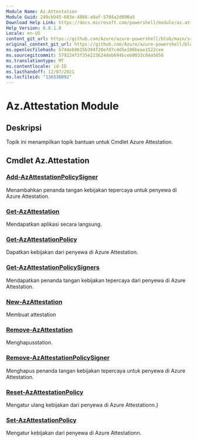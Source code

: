```yaml
---
Module Name: Az.Attestation
Module Guid: 249cb945-683e-4866-a9af-5704a2d890a5
Download Help Link: https://docs.microsoft.com/powershell/module/az.attestation
Help Version: 0.0.1.0
Locale: en-US
content_git_url: https://github.com/Azure/azure-powershell/blob/main/src/Attestation/Attestation/help/Az.Attestation.md
original_content_git_url: https://github.com/Azure/azure-powershell/blob/main/src/Attestation/Attestation/help/Az.Attestation.md
ms.openlocfilehash: b744eb8615b394f20ef07c4d5e106beae1522cee
ms.sourcegitcommit: 579224f3f35e223624deb694bceb0033c84a5856
ms.translationtype: MT
ms.contentlocale: id-ID
ms.lasthandoff: 12/07/2021
ms.locfileid: "136536092"
---
```

# Az.Attestation Module
## Deskripsi
Topik ini menampilkan topik bantuan untuk Cmdlet Azure Attestation.

## Cmdlet Az.Attestation
### [Add-AzAttestationPolicySigner](Add-AzAttestationPolicySigner.md)
Menambahkan penanda tangan kebijakan tepercaya untuk penyewa di Azure Attestation.

### [Get-AzAttestation](Get-AzAttestation.md)
Mendapatkan aplikasi secara langsung.

### [Get-AzAttestationPolicy](Get-AzAttestationPolicy.md)
Dapatkan kebijakan dari penyewa di Azure Attestation.

### [Get-AzAttestationPolicySigners](Get-AzAttestationPolicySigners.md)
Mendapatkan penanda tangan kebijakan tepercaya dari penyewa di Azure Attestation.

### [New-AzAttestation](New-AzAttestation.md)
Membuat attestation

### [Remove-AzAttestation](Remove-AzAttestation.md)
Menghapusstation.

### [Remove-AzAttestationPolicySigner](Remove-AzAttestationPolicySigner.md)
Menghapus penanda tangan kebijakan tepercaya untuk penyewa di Azure Attestation.

### [Reset-AzAttestationPolicy](Reset-AzAttestationPolicy.md)
Mengatur ulang kebijakan dari penyewa di Azure Attestationn.}

### [Set-AzAttestationPolicy](Set-AzAttestationPolicy.md)
Mengatur kebijakan dari penyewa di Azure Attestationn.

